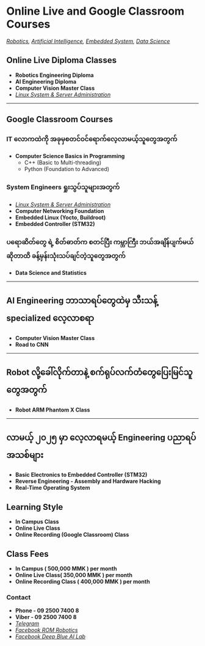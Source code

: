 # Online Live and Google Classroom Courses

*[Robotics](./robotics_engineering.md),  [Artificial Intelligence](./artificial_intelligence_engineering.md),  [Embedded System](./embedded_engineering.md), [Data Science](./data_science.md)*


## Online Live Diploma Classes

- **Robotics Engineering Diploma**
- **AI Engineering Diploma**
- **Computer Vision Master Class**
- *[Linux System & Server Administration](./linuxsystemadministration.md)*

---

## Google Classroom Courses

### IT လောကထဲကို အခုမှစတင်ဝင်ရောက်လေ့လာမယ့်သူတွေအတွက်

- **Computer Science Basics in Programming**
  - C++ (Basic to Multi-threading)
  - Python (Foundation to Advanced)

### System Engineers ရှုးသွပ်သူများအတွက်

- *[Linux System & Server Administration](./linuxsystemadministration.md)*
- **Computer Networking Foundation**
- **Embedded Linux (Yocto, Buildroot)**
- **Embedded Controller (STM32)**

### ပရောဆိတ်တွေ ရဲ့ စိတ်ဓာတ်က စတင်ပြီး ကမ္ဘာကြီး ဘယ်အချိန်ပျက်မယ်ဆိုတာထိ ခန့်မှန်းသုံးသပ်ချင်တဲ့သူတွေအတွက် 

- **Data Science and Statistics**

---

## AI Engineering ဘာသာရပ်တွေထဲမှ သီးသန့် specialized လေ့လာစရာ 

- **Computer Vision Master Class**
- **Road to CNN**

---

## Robot လို့ခေါ်လိုက်တာနဲ့ စက်ရုပ်လက်တံတွေပြေးမြင်သူတွေအတွက် 

- **Robot ARM Phantom X Class**

---

## လာမယ့် ၂၀၂၅ မှာ လေ့လာရမယ့် Engineering ပညာရပ်အသစ်များ

- **Basic Electronics to Embedded Controller (STM32)**
- **Reverse Engineering - Assembly and Hardware Hacking**
- **Real-Time Operating System**


## Learning Style 
- **In Campus Class**
- **Online Live Class**
- **Online Recording (Google Classroom) Class**


## Class Fees 
- **In Campus ( 500,000 MMK ) per month**
- **Online Live Class( 350,000 MMK ) per month**
- **Online Recording Class ( 400,000 MMK ) per month**

### Contact
- **Phone - 09 2500 7400 8**
- **Viber - 09 2500 7400 8**
- *[Telegram](https://t.me/rom_dynamics)*
- *[Facebook ROM Robotics](https://www.facebook.com/ROMROBOTS/)*
- *[Facebook Deep Blue AI Lab](https://www.facebook.com/deepblueailab/)*